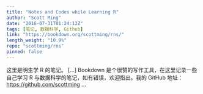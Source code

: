 ```yaml
---
title: "Notes and Codes while Learning R"
author: "Scott Ming"
date: "2016-07-31T01:24:12Z"
tags: [笔记, 数据科学, Github]
link: "https://bookdown.org/scottming/rns/"
length_weight: "10.9%"
repo: "scottming/rns"
pinned: false
---
```


这里是明生学 R 的笔记。 [...] Bookdown 是个很赞的写作工具，在这里记录一些自己学习 R 与数据科学的笔记，如有错误，欢迎指出。我的 GitHub 地址：https://github.com/scottming ...
